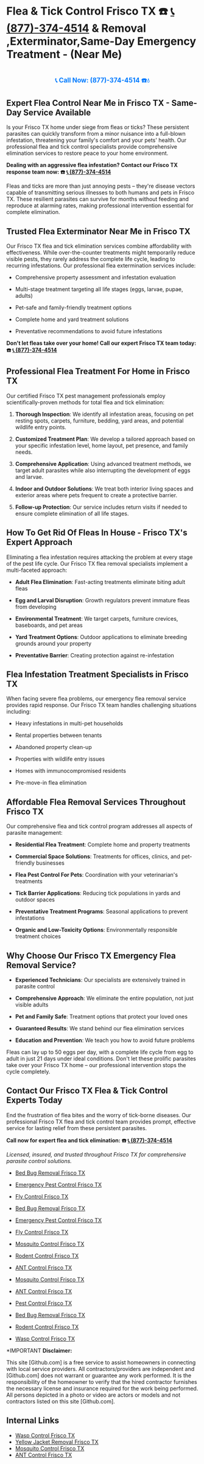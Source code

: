 # Flea & Tick Control Frisco TX ☎️ [📞 (877)-374-4514](https://pest-control-4514.netlify.app) & Removal ,Exterminator,Same-Day Emergency Treatment - (Near Me) 
# 

<p align="center" style="font-size: 1.2em; font-weight: bold; margin: 20px 0;">
  <a href="https://pest-control-4514.netlify.app" target="_blank" style="color: #007BFF; text-decoration: none;">📞 Call Now: (877)-374-4514 ☎️💧</a>
</p>

## Expert Flea Control Near Me in Frisco TX - Same-Day Service Available

Is your Frisco TX home under siege from fleas or ticks? These persistent parasites can quickly transform from a minor nuisance into a full-blown infestation, threatening your family's comfort and your pets' health. Our professional flea and tick control specialists provide comprehensive elimination services to restore peace to your home environment.

**Dealing with an aggressive flea infestation? Contact our Frisco TX response team now: ☎️ [📞 (877)-374-4514](https://pest-control-4514.netlify.app)**

Fleas and ticks are more than just annoying pests – they're disease vectors capable of transmitting serious illnesses to both humans and pets in Frisco TX. These resilient parasites can survive for months without feeding and reproduce at alarming rates, making professional intervention essential for complete elimination.

## Trusted Flea Exterminator Near Me in Frisco TX

Our Frisco TX flea and tick elimination services combine affordability with effectiveness. While over-the-counter treatments might temporarily reduce visible pests, they rarely address the complete life cycle, leading to recurring infestations. Our professional flea extermination services include:

- Comprehensive property assessment and infestation evaluation  

- Multi-stage treatment targeting all life stages (eggs, larvae, pupae, adults)  

- Pet-safe and family-friendly treatment options  

- Complete home and yard treatment solutions  

- Preventative recommendations to avoid future infestations  

**Don't let fleas take over your home! Call our expert Frisco TX team today: ☎️ [📞 (877)-374-4514](https://pest-control-4514.netlify.app)**

## Professional Flea Treatment For Home in Frisco TX

Our certified Frisco TX pest management professionals employ scientifically-proven methods for total flea and tick elimination:

1. **Thorough Inspection**: We identify all infestation areas, focusing on pet resting spots, carpets, furniture, bedding, yard areas, and potential wildlife entry points.  

2. **Customized Treatment Plan**: We develop a tailored approach based on your specific infestation level, home layout, pet presence, and family needs.  

3. **Comprehensive Application**: Using advanced treatment methods, we target adult parasites while also interrupting the development of eggs and larvae.  

4. **Indoor and Outdoor Solutions**: We treat both interior living spaces and exterior areas where pets frequent to create a protective barrier.  

5. **Follow-up Protection**: Our service includes return visits if needed to ensure complete elimination of all life stages.  

## How To Get Rid Of Fleas In House - Frisco TX's Expert Approach

Eliminating a flea infestation requires attacking the problem at every stage of the pest life cycle. Our Frisco TX flea removal specialists implement a multi-faceted approach:

- **Adult Flea Elimination**: Fast-acting treatments eliminate biting adult fleas  

- **Egg and Larval Disruption**: Growth regulators prevent immature fleas from developing  

- **Environmental Treatment**: We target carpets, furniture crevices, baseboards, and pet areas  

- **Yard Treatment Options**: Outdoor applications to eliminate breeding grounds around your property  

- **Preventative Barrier**: Creating protection against re-infestation  

## Flea Infestation Treatment Specialists in Frisco TX

When facing severe flea problems, our emergency flea removal service provides rapid response. Our Frisco TX team handles challenging situations including:

- Heavy infestations in multi-pet households  

- Rental properties between tenants  

- Abandoned property clean-up  

- Properties with wildlife entry issues  

- Homes with immunocompromised residents  

- Pre-move-in flea elimination  

## Affordable Flea Removal Services Throughout Frisco TX

Our comprehensive flea and tick control program addresses all aspects of parasite management:

- **Residential Flea Treatment**: Complete home and property treatments  

- **Commercial Space Solutions**: Treatments for offices, clinics, and pet-friendly businesses  

- **Flea Pest Control For Pets**: Coordination with your veterinarian's treatments  

- **Tick Barrier Applications**: Reducing tick populations in yards and outdoor spaces  

- **Preventative Treatment Programs**: Seasonal applications to prevent infestations  

- **Organic and Low-Toxicity Options**: Environmentally responsible treatment choices  

## Why Choose Our Frisco TX Emergency Flea Removal Service?

- **Experienced Technicians**: Our specialists are extensively trained in parasite control  

- **Comprehensive Approach**: We eliminate the entire population, not just visible adults  

- **Pet and Family Safe**: Treatment options that protect your loved ones  

- **Guaranteed Results**: We stand behind our flea elimination services  

- **Education and Prevention**: We teach you how to avoid future problems  

Fleas can lay up to 50 eggs per day, with a complete life cycle from egg to adult in just 21 days under ideal conditions. Don't let these prolific parasites take over your Frisco TX home – our professional intervention stops the cycle completely.

## Contact Our Frisco TX Flea & Tick Control Experts Today

End the frustration of flea bites and the worry of tick-borne diseases. Our professional Frisco TX flea and tick control team provides prompt, effective service for lasting relief from these persistent parasites.

**Call now for expert flea and tick elimination: ☎️ [📞 (877)-374-4514](https://pest-control-4514.netlify.app)**

*Licensed, insured, and trusted throughout Frisco TX for comprehensive parasite control solutions.*


- [Bed Bug Removal Frisco TX](https://github.com/allyoucaneatsushiin/pest-control/blob/main/Bed-Bug-Removal-Frisco-TX-877-374-4514-Exterminator-Same-Day-Emergency-Treatment-Near-Me.md)
- [Emergency Pest Control Frisco TX](https://github.com/allyoucaneatsushiin/pest-control/blob/main/Emergency-Pest-Control-Frisco-TX-877-374-4514-24-7-Fast-Response-Near-Me.md)
- [Fly Control Frisco TX](https://github.com/allyoucaneatsushiin/pest-control/blob/main/Fly-Control-Frisco-TX-877-374-4514-Prevention-Same-Day-Emergency-Treatment-Near-Me.md)


- [Bed Bug Removal Frisco TX](https://github.com/allyoucaneatsushiin/pest-control/blob/main/Bed-Bug-Removal-Frisco-TX-877-374-4514-Exterminator-Same-Day-Emergency-Treatment-Near-Me.md)
- [Emergency Pest Control Frisco TX](https://github.com/allyoucaneatsushiin/pest-control/blob/main/Emergency-Pest-Control-Frisco-TX-877-374-4514-24-7-Fast-Response-Near-Me.md)
- [Fly Control Frisco TX](https://github.com/allyoucaneatsushiin/pest-control/blob/main/Fly-Control-Frisco-TX-877-374-4514-Prevention-Same-Day-Emergency-Treatment-Near-Me.md)


- [Mosquito Control Frisco TX](https://github.com/allyoucaneatsushiin/pest-control/blob/main/Mosquito-Control-Frisco-TX-877-374-4514-Exterminator-Same-Day-Emergency-Treatment-Near-Me.md)
- [Rodent Control Frisco TX](https://github.com/allyoucaneatsushiin/pest-control/blob/main/Rodent-Control-Frisco-TX-877-374-4514-Rat-Removal-Exterminator-Same-Day-Emergency-Treatment-Near-Me.md)
- [ANT Control Frisco TX](https://github.com/allyoucaneatsushiin/pest-control/blob/main/ANT-Control-Frisco-TX-877-374-4514-Prevention-Extermination-Same-Day-Emergency-Treatment-Near-Me.md)


- [Mosquito Control Frisco TX](https://github.com/allyoucaneatsushiin/pest-control/blob/main/Mosquito-Control-Frisco-TX-877-374-4514-Exterminator-Same-Day-Emergency-Treatment-Near-Me.md)
- [ANT Control Frisco TX](https://github.com/allyoucaneatsushiin/pest-control/blob/main/ANT-Control-Frisco-TX-877-374-4514-Prevention-Extermination-Same-Day-Emergency-Treatment-Near-Me.md)
- [Pest Control Frisco TX](https://github.com/allyoucaneatsushiin/pest-control/blob/main/Pest-Control-Frisco-TX-877-374-4514-Exterminator-Same-Day-Emergency-Treatment-Near-Me.md)


- [Bed Bug Removal Frisco TX](https://github.com/allyoucaneatsushiin/pest-control/blob/main/Bed-Bug-Removal-Frisco-TX-877-374-4514-Exterminator-Same-Day-Emergency-Treatment-Near-Me.md)
- [Rodent Control Frisco TX](https://github.com/allyoucaneatsushiin/pest-control/blob/main/Rodent-Control-Frisco-TX-877-374-4514-Rat-Removal-Exterminator-Same-Day-Emergency-Treatment-Near-Me.md)
- [Wasp Control Frisco TX](https://github.com/allyoucaneatsushiin/pest-control/blob/main/Wasp-Control-Frisco-TX-877-374-4514-Removal-Exterminator-Same-Day-Emergency-Treatment-Near-Me.md)


*IMPORTANT **Disclaimer:**  

This site [Github.com] is a free service to assist homeowners in connecting with local service providers. All contractors/providers are independent and [Github.com] does not warrant or guarantee any work performed. It is the responsibility of the homeowner to verify that the hired contractor furnishes the necessary license and insurance required for the work being performed. All persons depicted in a photo or video are actors or models and not contractors listed on this site [Github.com].


## Internal Links
- [Wasp Control Frisco TX](https://github.com/allyoucaneatsushiin/pest-control/blob/main/Wasp-Control-Frisco-TX-877-374-4514-Removal-Exterminator-Same-Day-Emergency-Treatment-Near-Me.md)
- [Yellow Jacket Removal Frisco TX](https://github.com/allyoucaneatsushiin/pest-control/blob/main/Yellow-Jacket-Removal-Frisco-TX-877-374-4514-Exterminator-Same-Day-Emergency-Treatment-Near-Me.md)
- [Mosquito Control Frisco TX](https://github.com/allyoucaneatsushiin/pest-control/blob/main/Mosquito-Control-Frisco-TX-877-374-4514-Exterminator-Same-Day-Emergency-Treatment-Near-Me.md)
- [ANT Control Frisco TX](https://github.com/allyoucaneatsushiin/pest-control/blob/main/ANT-Control-Frisco-TX-877-374-4514-Prevention-Extermination-Same-Day-Emergency-Treatment-Near-Me.md)

